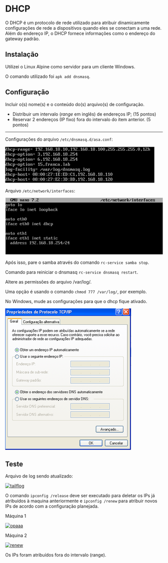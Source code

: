 # DHCP

O DHCP é um protocolo de rede utilizado para atribuir dinamicamente configurações de rede a dispositivos quando eles se conectam a uma rede. Além do endereço IP, o DHCP fornece informações como o endereço do gateway padrão.

## Instalação

Utilizei o Linux Alpine como servidor para um cliente Windows.

O comando utilizado foi `apk add dnsmasq`.

## Configuração

Incluir o(s) nome(s) e o conteúdo do(s) arquivo(s) de configuração.

- Distribuir um intervalo (*range* em inglês) de endereços IP; (15 pontos)
- Reservar 2 endereços (IP fixo) fora do intervalo do item anterior. (5 pontos)

---------------------------------------------------------------------------------

Configurações do arquivo `/etc/dnsmasq.d/asa.conf`:

![Alt text](image.png)

Arquivo `/etc/network/interfaces`:

![Alt text](image-1.png)

Após isso, pare o samba através do comando `rc-service samba stop`.

Comando para reiniciar o dnsmasq `rc-service dnsmasq restart`.

Altere as permissões do arquivo /var/log/.

Uma opção é usando o comando `chmod 777 /var/log/`, por exemplo.

No Windows, mude as configurações para que o dhcp fique ativado.

![Alt text](automatico.png)

## Teste

Arquivo de log sendo atualizado:

[![tailflog](https://i.im.ge/2023/12/30/xgkimG.tailflog.png)](https://im.ge/i/xgkimG)

O comando `ipconfig /release` deve ser executado para deletar os IPs já atribuídos à maquina anteriormente e `ipconfig /renew` para atribuir novos IPs de acordo com a configuração planejada.


Máquina 1

[![opaaa](https://i.im.ge/2024/01/03/3M8MfL.opaaa.png)](https://im.ge/i/3M8MfL)

Máquina 2

[![renew](https://i.im.ge/2024/01/03/3M8X8a.renew.png)](https://im.ge/i/3M8X8a)

Os IPs foram atribuídos fora do intervalo (range).